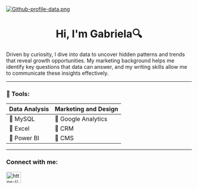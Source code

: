 [![Github-profile-data.png](https://i.postimg.cc/wTTT73wn/Github-profile-data.png)](https://postimg.cc/G9V1f3wj)

<div align="center">
<h1 align="center">Hi, I'm Gabriela🔍</h1>
</div>

Driven by curiosity, I dive into data to uncover hidden patterns and trends that reveal growth opportunities. My marketing background helps me identify key questions that data can answer, and my writing skills allow me to communicate these insights effectively.

---

### 🚀 Tools:




| Data Analysis | Marketing and Design |
|---|---|
|🌱 MySQL | 🌱 Google Analytics |
|🌱 Excel | 🌱 CRM |
|🌱 Power BI | 🌱 CMS |

---

<h3 align="left">Connect with me:</h3>
<p align="left">
<a href="https://www.linkedin.com/in/gabriela-alvarado-g/" target="blank"><img align="center" src="https://raw.githubusercontent.com/rahuldkjain/github-profile-readme-generator/master/src/images/icons/Social/linked-in-alt.svg" alt="https://www.linkedin.com/in/gabriela-alvarado-g/" height="30" width="40" /></a>
</p>
